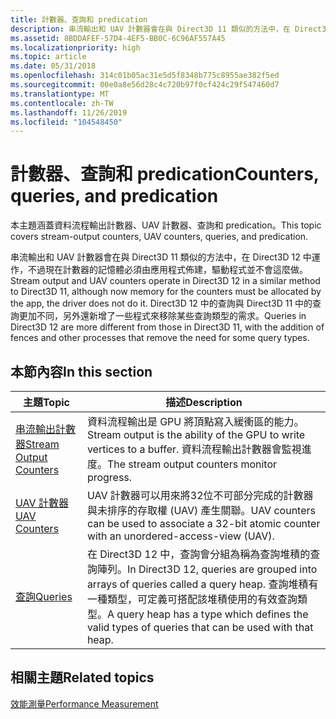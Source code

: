 ```yaml
---
title: 計數器、查詢和 predication
description: 串流輸出和 UAV 計數器會在與 Direct3D 11 類似的方法中，在 Direct3D 12 中運作，不過現在計數器的記憶體必須由應用程式佈建，驅動程式並不會這麼做。
ms.assetid: 8BDDAFEF-57D4-4EF5-BB0C-6C96AF557A45
ms.localizationpriority: high
ms.topic: article
ms.date: 05/31/2018
ms.openlocfilehash: 314c01b05ac31e5d5f8348b775c8955ae382f5ed
ms.sourcegitcommit: 00e0a8e56d28c4c720b97f0cf424c29f547460d7
ms.translationtype: MT
ms.contentlocale: zh-TW
ms.lasthandoff: 11/26/2019
ms.locfileid: "104548450"
---
```

# <a name="counters-queries-and-predication"></a><span data-ttu-id="3e2b0-103">計數器、查詢和 predication</span><span class="sxs-lookup"><span data-stu-id="3e2b0-103">Counters, queries, and predication</span></span>

<span data-ttu-id="3e2b0-104">本主題涵蓋資料流程輸出計數器、UAV 計數器、查詢和 predication。</span><span class="sxs-lookup"><span data-stu-id="3e2b0-104">This topic covers stream-output counters, UAV counters, queries, and predication.</span></span>

<span data-ttu-id="3e2b0-105">串流輸出和 UAV 計數器會在與 Direct3D 11 類似的方法中，在 Direct3D 12 中運作，不過現在計數器的記憶體必須由應用程式佈建，驅動程式並不會這麼做。</span><span class="sxs-lookup"><span data-stu-id="3e2b0-105">Stream output and UAV counters operate in Direct3D 12 in a similar method to Direct3D 11, although now memory for the counters must be allocated by the app, the driver does not do it.</span></span> <span data-ttu-id="3e2b0-106">Direct3D 12 中的查詢與 Direct3D 11 中的查詢更加不同，另外還新增了一些程式來移除某些查詢類型的需求。</span><span class="sxs-lookup"><span data-stu-id="3e2b0-106">Queries in Direct3D 12 are more different from those in Direct3D 11, with the addition of fences and other processes that remove the need for some query types.</span></span>

## <a name="in-this-section"></a><span data-ttu-id="3e2b0-107">本節內容</span><span class="sxs-lookup"><span data-stu-id="3e2b0-107">In this section</span></span>



| <span data-ttu-id="3e2b0-108">主題</span><span class="sxs-lookup"><span data-stu-id="3e2b0-108">Topic</span></span>                                                           | <span data-ttu-id="3e2b0-109">描述</span><span class="sxs-lookup"><span data-stu-id="3e2b0-109">Description</span></span>                                                                                                                                                                                  |
|-----------------------------------------------------------------|----------------------------------------------------------------------------------------------------------------------------------------------------------------------------------------------|
| [<span data-ttu-id="3e2b0-110">串流輸出計數器</span><span class="sxs-lookup"><span data-stu-id="3e2b0-110">Stream Output Counters</span></span>](stream-output-counters.md)<br/> | <span data-ttu-id="3e2b0-111">資料流程輸出是 GPU 將頂點寫入緩衝區的能力。</span><span class="sxs-lookup"><span data-stu-id="3e2b0-111">Stream output is the ability of the GPU to write vertices to a buffer.</span></span> <span data-ttu-id="3e2b0-112">資料流程輸出計數器會監視進度。</span><span class="sxs-lookup"><span data-stu-id="3e2b0-112">The stream output counters monitor progress.</span></span><br/>                                                               |
| [<span data-ttu-id="3e2b0-113">UAV 計數器</span><span class="sxs-lookup"><span data-stu-id="3e2b0-113">UAV Counters</span></span>](uav-counters.md)<br/>                     | <span data-ttu-id="3e2b0-114">UAV 計數器可以用來將32位不可部分完成的計數器與未排序的存取權 (UAV) 產生關聯。</span><span class="sxs-lookup"><span data-stu-id="3e2b0-114">UAV counters can be used to associate a 32-bit atomic counter with an unordered-access-view (UAV).</span></span><br/>                                                                                |
| [<span data-ttu-id="3e2b0-115">查詢</span><span class="sxs-lookup"><span data-stu-id="3e2b0-115">Queries</span></span>](queries.md)<br/>                               | <span data-ttu-id="3e2b0-116">在 Direct3D 12 中，查詢會分組為稱為查詢堆積的查詢陣列。</span><span class="sxs-lookup"><span data-stu-id="3e2b0-116">In Direct3D 12, queries are grouped into arrays of queries called a query heap.</span></span> <span data-ttu-id="3e2b0-117">查詢堆積有一種類型，可定義可搭配該堆積使用的有效查詢類型。</span><span class="sxs-lookup"><span data-stu-id="3e2b0-117">A query heap has a type which defines the valid types of queries that can be used with that heap.</span></span><br/> |



 

## <a name="related-topics"></a><span data-ttu-id="3e2b0-118">相關主題</span><span class="sxs-lookup"><span data-stu-id="3e2b0-118">Related topics</span></span>

<dl> <dt>

[<span data-ttu-id="3e2b0-119">效能測量</span><span class="sxs-lookup"><span data-stu-id="3e2b0-119">Performance Measurement</span></span>](performance-measurement.md)
</dt> </dl>

 

 





